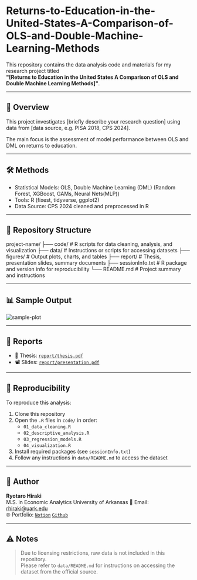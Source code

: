 # Returns-to-Education-in-the-United-States-A-Comparison-of-OLS-and-Double-Machine-Learning-Methods
This repository contains the data analysis code and materials for my research project titled  
**"[Returns to Education in the United States A Comparison of OLS and Double Machine Learning Methods]"**.

---

## 📘 Overview

This project investigates [briefly describe your research question] using data from [data source, e.g. PISA 2018, CPS 2024].

The main focus is the assessment of model performance between OLS and DML on returns to education.

---

## 🛠 Methods

- Statistical Models: OLS, Double Machine Learning (DML) (Random Forest, XGBoost, GAMs, Neural Nets(MLP))
- Tools: R (fixest, tidyverse, ggplot2)
- Data Source: CPS 2024 cleaned and preprocessed in R

---

## 📂 Repository Structure
project-name/
├── code/ # R scripts for data cleaning, analysis, and visualization
├── data/ # Instructions or scripts for accessing datasets
├── figures/ # Output plots, charts, and tables
├── report/ # Thesis, presentation slides, summary documents
├── sessionInfo.txt # R package and version info for reproducibility
└── README.md # Project summary and instructions

---

## 📊 Sample Output

![sample-plot](figures/example_plot.png)

---

## 📄 Reports

- 📘 Thesis: [`report/thesis.pdf`](report/thesis.pdf)
- 📽️ Slides: [`report/presentation.pdf`](report/presentation.pdf)

---

## 🔄 Reproducibility

To reproduce this analysis:

1. Clone this repository
2. Open the `.R` files in `code/` in order:
    - `01_data_cleaning.R`
    - `02_descriptive_analysis.R`
    - `03_regression_models.R`
    - `04_visualization.R`
3. Install required packages (see `sessionInfo.txt`)
4. Follow any instructions in `data/README.md` to access the dataset

---

## 👤 Author

**Ryotaro Hiraki**  
M.S. in Economic Analytics
University of Arkansas
📧 Email: rhiraki@uark.edu  
🌐 Portfolio: 
[`Notion`](https://west-son-9ad.notion.site/Portfolio-219bf119c1a0801eab7dd6651c4b97c8?source=copy_link)
[`Github`](https://github.com/RyotaroHiraki)

---

## ⚠️ Notes

> Due to licensing restrictions, raw data is not included in this repository.  
> Please refer to `data/README.md` for instructions on accessing the dataset from the official source.

